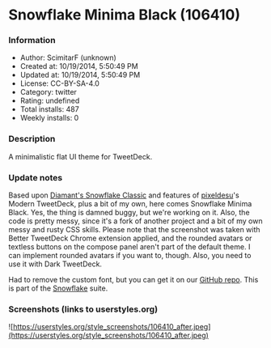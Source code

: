 # Snowflake Minima Black (106410)

### Information
- Author: ScimitarF (unknown)
- Created at: 10/19/2014, 5:50:49 PM
- Updated at: 10/19/2014, 5:50:49 PM
- License: CC-BY-SA-4.0
- Category: twitter
- Rating: undefined
- Total installs: 487
- Weekly installs: 0


### Description
A minimalistic flat UI theme for TweetDeck.

### Update notes
Based upon <a href="https://userstyles.org/styles/106369/tweetdeck-snowflake-classic-black">Diamant's Snowflake Classic</a> and features of <a href="http://pixelde.su">pixeldesu</a>'s Modern TweetDeck, plus a bit of my own, here comes Snowflake Minima Black.
Yes, the thing is damned buggy, but we're working on it.
Also, the code is pretty messy, since it's a fork of another project and a bit of my own messy and rusty CSS skills.
Please note that the screenshot was taken with Better TweetDeck Chrome extension applied, and the rounded avatars or textless buttons on the compose panel aren't part of the default theme. I can implement rounded avatars if you want to, though.
Also, you need to use it with Dark TweetDeck.

Had to remove the custom font, but you can get it on our <a href="https://github.com/WinterReign/Snowflake/">GitHub repo</a>.
This is part of the <a href="https://github.com/WinterReign/Snowflake/">Snowflake</a> suite.

### Screenshots (links to userstyles.org)
![https://userstyles.org/style_screenshots/106410_after.jpeg](https://userstyles.org/style_screenshots/106410_after.jpeg)


